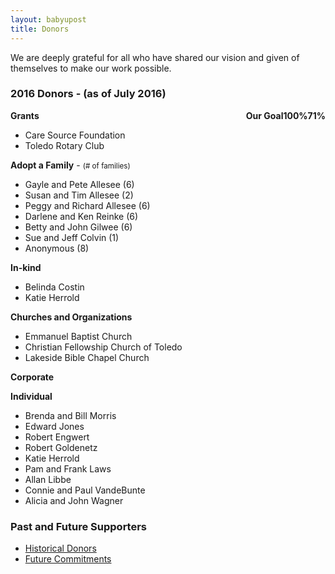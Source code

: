 ```yaml
---
layout: babyupost
title: Donors
---
```


We are deeply grateful for all who have shared our vision and given of themselves to make our work possible.

### 2016 Donors - (as of July 2016)


<div class="largescreens-only" style="float:right;"><div class="donation-meter" style="text-align:center;"><strong>Our Goal</strong><strong class="goal">100%</strong><span class="glass"><strong class="total" style="bottom: 71%">71%</strong><span class="amount" style="height: 71%"></span></span><div class="bulb"><span class="red-circle"></span><span class="filler"><span></span></span></div></div></div>


**Grants**

* Care Source Foundation
* Toledo Rotary Club


**Adopt a Family** - <small>(# of families)</small>

* Gayle and Pete Allesee (6)
* Susan and Tim Allesee (2)
* Peggy and Richard Allesee (6)
* Darlene and Ken Reinke (6)
* Betty and John Gilwee (6)
* Sue and Jeff Colvin (1)
* Anonymous (8)



**In-kind**

* Belinda Costin
* Katie Herrold



**Churches and Organizations**

* Emmanuel Baptist Church
* Christian Fellowship Church of Toledo
* Lakeside Bible Chapel Church



**Corporate**



**Individual**

* Brenda and Bill Morris
* Edward Jones
* Robert Engwert
* Robert Goldenetz
* Katie Herrold
* Pam and Frank Laws
* Allan Libbe
* Connie and Paul VandeBunte
* Alicia and John Wagner



### Past and Future Supporters

* [Historical Donors](/historical-donors) 
* [Future Commitments](/future-commitments)


